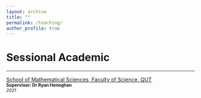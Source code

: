 ```yaml
---
layout: archive
title: ""
permalink: /teaching/
author_profile: true
---
```



# Sessional Academic
------------
[School of Mathematical Sciences, Faculty of Science, QUT](
    https://www.qut.edu.au/about/faculty-of-science/school-of-mathematical-sciences
)<br>
<small>**Supervisor: Dr Ryan Heneghan**<br>
<em>2021</em></small>

<!---
{% include base_path %}

{% for post in site.teaching reversed %}
  {% include archive-single.html %}
{% endfor %}
-->